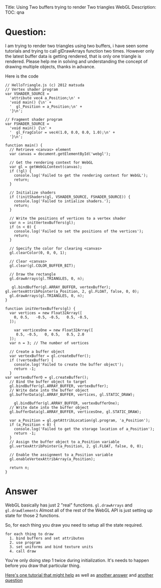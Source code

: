 Title: Using Two buffers trying to render Two triangles WebGL
Description:
TOC: qna

# Question:

I am trying to render two triangles using two buffers, i have seen some tutorials and trying to call glDrawArrays function two times. However only the latest buffer data is getting rendered, that is only one triangle is rendered. Please help me in solving and understanding the concept of drawing multiple objects, thanks in advance.

Here is the code


    // HelloTriangle.js (c) 2012 matsuda
    // Vertex shader program
    var VSHADER_SOURCE =
      'attribute vec4 a_Position;\n' +
      'void main() {\n' +
      '  gl_Position = a_Position;\n' +
      '}\n';
    
    // Fragment shader program
    var FSHADER_SOURCE =
      'void main() {\n' +
      '  gl_FragColor = vec4(1.0, 0.0, 0.0, 1.0);\n' +
      '}\n';
    
    function main() {
      // Retrieve <canvas> element
      var canvas = document.getElementById('webgl');
    
      // Get the rendering context for WebGL
      var gl = getWebGLContext(canvas);
      if (!gl) {
        console.log('Failed to get the rendering context for WebGL');
        return;
      }
    
      // Initialize shaders
      if (!initShaders(gl, VSHADER_SOURCE, FSHADER_SOURCE)) {
        console.log('Failed to intialize shaders.');
        return;
      }
    
      // Write the positions of vertices to a vertex shader
      var n = initVertexBuffers(gl);
      if (n < 0) {
        console.log('Failed to set the positions of the vertices');
        return;
      }
     
      // Specify the color for clearing <canvas>
      gl.clearColor(0, 0, 0, 1);
    
      // Clear <canvas>
      gl.clear(gl.COLOR_BUFFER_BIT);
    
      // Draw the rectangle
      gl.drawArrays(gl.TRIANGLES, 0, n);
      
       gl.bindBuffer(gl.ARRAY_BUFFER, vertexBuffer);
    gl.vertexAttribPointer(a_Position, 2, gl.FLOAT, false, 0, 0);
      gl.drawArrays(gl.TRIANGLES, 0, n);
    }
    
    function initVertexBuffers(gl) {
      var vertices = new Float32Array([
        0, 0.5,   -0.5, -0.5,   0.5, -0.5,
      ]);
      
        var verticesOne = new Float32Array([
         0.5, -0.5,   0, 0.5,   0.5, 2.0
      ]);
      var n = 3; // The number of vertices
    
      // Create a buffer object
      var vertexBuffer = gl.createBuffer();
      if (!vertexBuffer) {
        console.log('Failed to create the buffer object');
        return -1;
      }
    var vertexBufferO = gl.createBuffer();
      // Bind the buffer object to target
      gl.bindBuffer(gl.ARRAY_BUFFER, vertexBuffer);
      // Write date into the buffer object
      gl.bufferData(gl.ARRAY_BUFFER, vertices, gl.STATIC_DRAW);
    
        gl.bindBuffer(gl.ARRAY_BUFFER, vertexBufferOne);
      // Write date into the buffer object
      gl.bufferData(gl.ARRAY_BUFFER, verticesOne, gl.STATIC_DRAW);
      
      var a_Position = gl.getAttribLocation(gl.program, 'a_Position');
      if (a_Position < 0) {
        console.log('Failed to get the storage location of a_Position');
        return -1;
      }
      // Assign the buffer object to a_Position variable
      gl.vertexAttribPointer(a_Position, 2, gl.FLOAT, false, 0, 0);
    
      // Enable the assignment to a_Position variable
      gl.enableVertexAttribArray(a_Position);
    
      return n;
    }



# Answer

WebGL basically has just 2 "real" functions. `gl.drawArrays` and `gl.drawElements`   Almost all of the rest of the WebGL API is just setting up state for those 2 functions. 

So, for each thing you draw you need to setup all the state required.

    
    for each thing to draw
      1. bind buffers and set attributes
      2. use program
      3. set uniforms and bind texture units
      4. call draw

You're only doing step 1 twice during initialization. It's needs to happen before you draw that particular thing.

[Here's one tutorial that might help](http://webglfundamentals.org/webgl/lessons/webgl-drawing-multiple-things.html) as well as [another answer](https://stackoverflow.com/a/20850791/128511) and [another question](https://stackoverflow.com/questions/28614956/webgl-adding-multiple-objects-to-one-canvas)

